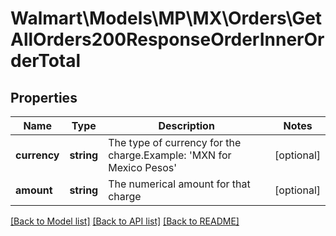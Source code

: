 # Walmart\Models\MP\MX\Orders\GetAllOrders200ResponseOrderInnerOrderTotal

## Properties

Name | Type | Description | Notes
------------ | ------------- | ------------- | -------------
**currency** | **string** | The type of currency for the charge.Example: 'MXN for Mexico Pesos' | [optional]
**amount** | **string** | The numerical amount for that charge | [optional]


[[Back to Model list]](./) [[Back to API list]](../../../../../README.md#supported-apis) [[Back to README]](../../../../../README.md)
